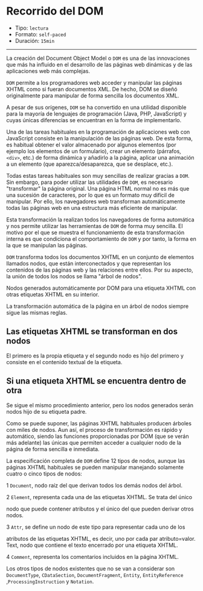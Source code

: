 # Recorrido del DOM

* Tipo: `lectura`
* Formato: `self-paced`
* Duración: `15min`

***

La creación del Document Object Model o `DOM` es una de las innovaciones
que más ha influido en el desarrollo de las páginas web dinámicas y de las
aplicaciones web más complejas.

`DOM` permite a los programadores web acceder y manipular las páginas XHTML
como si fueran documentos XML. De hecho, DOM se diseñó originalmente para
manipular de forma sencilla los documentos XML.

A pesar de sus orígenes, `DOM` se ha convertido en una utilidad disponible para
la mayoría de lenguajes de programación (Java, PHP, JavaScript) y cuyas únicas
diferencias se encuentran en la forma de implementarlo.

Una de las tareas habituales en la programación de aplicaciones web con
JavaScript consiste en la manipulación de las páginas web. De esta forma,
es habitual obtener el valor almacenado por algunos elementos (por ejemplo
los elementos de un formulario), crear un elemento (párrafos, `<div>`, etc.)
de forma dinámica y añadirlo a la página, aplicar una animación a un elemento
(que aparezca/desaparezca, que se desplace, etc.).

Todas estas tareas habituales son muy sencillas de realizar gracias a `DOM`.
Sin embargo, para poder utilizar las utilidades de `DOM`, es necesario
"transformar" la página original. Una página HTML normal no es más que una
sucesión de caracteres, por lo que es un formato muy difícil de manipular.
Por ello, los navegadores web transforman automáticamente todas las páginas web
en una estructura más eficiente de manipular.

Esta transformación la realizan todos los navegadores de forma automática y nos
permite utilizar las herramientas de `DOM` de forma muy sencilla.
El motivo por el que se muestra el funcionamiento de esta transformación
interna es que condiciona el comportamiento de `DOM` y por tanto, la forma
en la que se manipulan las páginas.

`DOM` transforma todos los documentos XHTML en un conjunto de elementos
llamados nodos, que están interconectados y que representan los contenidos de
las páginas web y las relaciones entre ellos. Por su aspecto, la unión de todos
los nodos se llama "árbol de nodos".

Nodos generados automáticamente por DOM para una etiqueta XHTML con otras
etiquetas XHTML en su interior.

La transformación automática de la página en un árbol de nodos siempre
sigue las mismas reglas.

## Las etiquetas XHTML se transforman en dos nodos

El primero es la propia etiqueta y el segundo nodo es hijo del primero y
consiste en el contenido textual de la etiqueta.

## Si una etiqueta XHTML se encuentra dentro de otra

Se sigue el mismo procedimiento anterior, pero los nodos generados serán
nodos hijo de su etiqueta padre.

Como se puede suponer, las páginas XHTML habituales producen árboles con
miles de nodos. Aun así, el proceso de transformación es rápido y automático,
siendo las funciones proporcionadas por DOM (que se verán más adelante) las
únicas que permiten acceder a cualquier nodo de la página de forma sencilla
e inmediata.

La especificación completa de `DOM` define 12 tipos de nodos, aunque las
páginas XHTML habituales se pueden manipular manejando solamente cuatro
o cinco tipos de nodos:

1 `Document`, nodo raíz del que derivan todos los demás nodos del árbol.

2 `Element`, representa cada una de las etiquetas XHTML. Se trata del único

nodo que puede contener atributos y el único del que pueden derivar otros nodos.

3 `Attr`, se define un nodo de este tipo para representar cada uno de los

atributos de las etiquetas XHTML, es decir, uno por cada par atributo=valor.
Text, nodo que contiene el texto encerrado por una etiqueta XHTML.

4 `Comment`, representa los comentarios incluidos en la página XHTML.

Los otros tipos de nodos existentes que no se van a considerar son
`DocumentType`, `CDataSection`, `DocumentFragment`, `Entity`, `EntityReference`
,`ProcessingInstruction` y `Notation`.
